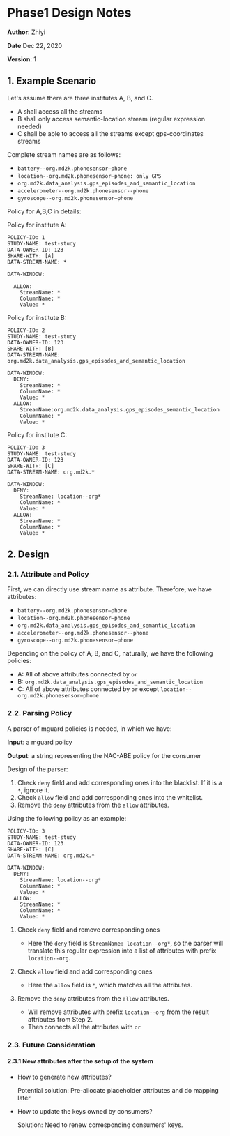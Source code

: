 # Phase1 Design Notes

**Author**: Zhiyi

**Date**:Dec 22, 2020

**Version**: 1

## 1. Example Scenario

Let's assume there are three institutes A, B, and C.

* A shall access all the streams
* B shall only access semantic-location stream (regular expression needed)
* C shall be able to access all the streams except gps-coordinates streams

Complete stream names are as follows:

*	`battery--org.md2k.phonesensor—phone`
* `location--org.md2k.phonesensor—phone: only GPS`
* `org.md2k.data_analysis.gps_episodes_and_semantic_location`
* `accelerometer--org.md2k.phonesensor--phone`
* `gyroscope--org.md2k.phonesensor—phone`

Policy for A,B,C in details:

Policy for institute A:

```policy
POLICY-ID: 1
STUDY-NAME: test-study
DATA-OWNER-ID: 123
SHARE-WITH: [A]
DATA-STREAM-NAME: *

DATA-WINDOW:

  ALLOW:
    StreamName: *
    ColumnName: *
    Value: *
```

Policy for institute B:

```policy
POLICY-ID: 2
STUDY-NAME: test-study
DATA-OWNER-ID: 123
SHARE-WITH: [B]
DATA-STREAM-NAME: org.md2k.data_analysis.gps_episodes_and_semantic_location

DATA-WINDOW:
  DENY:
    StreamName: *
    ColumnName: *
    Value: *
  ALLOW:
    StreamName:org.md2k.data_analysis.gps_episodes_semantic_location
    ColumnName: *
    Value: *
```

Policy for institute C:
```policy
POLICY-ID: 3
STUDY-NAME: test-study
DATA-OWNER-ID: 123
SHARE-WITH: [C]
DATA-STREAM-NAME: org.md2k.*

DATA-WINDOW:
  DENY:
    StreamName: location--org*
    ColumnName: *
    Value: *
  ALLOW:
    StreamName: *
    ColumnName: *
    Value: *
```


## 2. Design

### 2.1. Attribute and Policy

First, we can directly use stream name as attribute.
Therefore, we have attributes:

*	`battery--org.md2k.phonesensor—phone`
* `location--org.md2k.phonesensor—phone`
* `org.md2k.data_analysis.gps_episodes_and_semantic_location`
* `accelerometer--org.md2k.phonesensor--phone`
* `gyroscope--org.md2k.phonesensor—phone`

Depending on the policy of A, B, and C, naturally, we have the following policies:

* A: All of above attributes connected by `or`
* B: `org.md2k.data_analysis.gps_episodes_and_semantic_location`
* C: All of above attributes connected by `or` except `location--org.md2k.phonesensor—phone`

### 2.2. Parsing Policy

A parser of mguard policies is needed, in which we have:

**Input**: a mguard policy

**Output**: a string representing the NAC-ABE policy for the consumer

Design of the parser:

1. Check `deny` field and add corresponding ones into the blacklist. If it is a `*`, ignore it.
2. Check `allow` field and add corresponding ones into the whitelist.
3. Remove the `deny` attributes from the `allow` attributes.

Using the following policy as an example:
```policy
POLICY-ID: 3
STUDY-NAME: test-study
DATA-OWNER-ID: 123
SHARE-WITH: [C]
DATA-STREAM-NAME: org.md2k.*

DATA-WINDOW:
  DENY:
    StreamName: location--org*
    ColumnName: *
    Value: *
  ALLOW:
    StreamName: *
    ColumnName: *
    Value: *
```

1. Check `deny` field and remove corresponding ones

   * Here the `deny` field is `StreamName: location--org*`, so the parser will translate this regular expression into a list of attributes with prefix `location--org`.

2. Check `allow` field and add corresponding ones

   * Here the `allow` field is `*`, which matches all the attributes.

3. Remove the `deny` attributes from the `allow` attributes.

   * Will remove attributes with prefix `location--org` from the result attributes from Step 2.
   * Then connects all the attributes with `or`

### 2.3. Future Consideration

#### 2.3.1 New attributes after the setup of the system

* How to generate new attributes?

  Potential solution: Pre-allocate placeholder attributes and do mapping later

* How to update the keys owned by consumers?

  Solution: Need to renew corresponding consumers' keys.